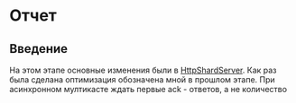 # Отчет

## Введение

На этом этапе основные изменения были в [HttpShardServer](./../http/HttpShardServer.java). 
Как раз была сделана оптимизация обозначена мной в прошлом этапе. 
При асинхронном мултикасте ждать первые ack - ответов, а не количество 

